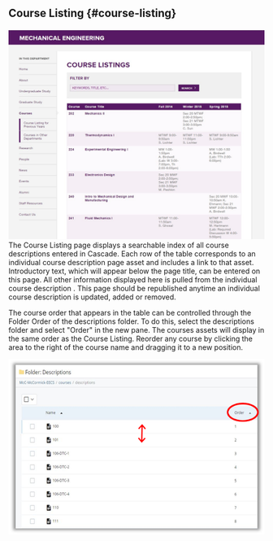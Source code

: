 ## Course Listing {#course-listing}

![d50](../assets/d50.jpeg)The Course Listing page displays a searchable index of all course descriptions entered in Cascade. Each row of the table corresponds to an individual course description page asset and includes a link to that asset. Introductory text, which will appear below the page title, can be entered on this page. All other information displayed here is pulled from the individual course description . This page should be republished anytime an individual course description is updated, added or removed.

The course order that appears in the table can be controlled through the Folder Order of the descriptions folder. To do this, select the descriptions folder and select &quot;Order&quot; in the new pane. The courses assets will display in the same order as the Course Listing. Reorder any course by clicking the area to the right of the course name and dragging it to a new position.

![d51](../assets/d51.png)
